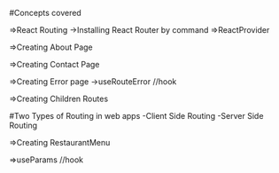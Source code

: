 #Concepts covered

=>React Routing 
  ->Installing React Router by command
=>ReactProvider

=>Creating About Page

=>Creating Contact Page

=>Creating Error page
 ->useRouteError //hook

=>Creating Children Routes


#Two Types of Routing in web apps
-Client Side Routing
-Server Side Routing

=>Creating RestaurantMenu

=>useParams  //hook